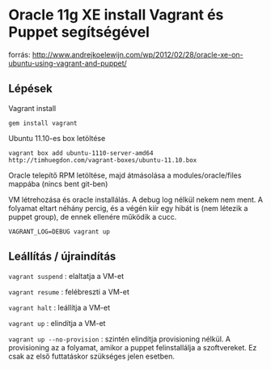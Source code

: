 # Oracle 11g XE install Vagrant és Puppet segítségével

forrás:
http://www.andrejkoelewijn.com/wp/2012/02/28/oracle-xe-on-ubuntu-using-vagrant-and-puppet/

## Lépések

Vagrant install

`gem install vagrant`

Ubuntu 11.10-es box letöltése

`vagrant box add ubuntu-1110-server-amd64
http://timhuegdon.com/vagrant-boxes/ubuntu-11.10.box`

Oracle telepítő RPM letöltése, majd átmásolása a
modules/oracle/files mappába (nincs bent git-ben)

VM létrehozása és oracle installálás. A debug log nélkül nekem nem
ment. A folyamat eltart néhány percig, és a végén kiír egy hibát is
(nem létezik a puppet group), de ennek ellenére működik a cucc.
 
`VAGRANT_LOG=DEBUG vagrant up`

## Leállítás / újraindítás

`vagrant suspend` : elaltatja a VM-et

`vagrant resume` : felébreszti a VM-et

`vagrant halt` : leállítja a VM-et

`vagrant up` : elindítja a VM-et

`vagrant up --no-provision` : szintén elindítja provisioning nélkül. A
provisioning az a folyamat, amikor a puppet felinstallálja a
szoftvereket. Ez csak az első futtatáskor szükséges jelen esetben.
